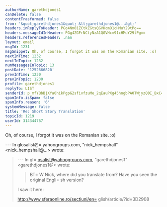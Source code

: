 ```yaml
---
authorName: garethdjones1
canDelete: false
contentTrasformed: false
from: '&quot;garethdjones1&quot; &lt;garethdjones1@...&gt;'
headers.inReplyToHeader: PGg4Nm01ZCtkZGtsQGVHcm91cHMuY29tPg==
headers.messageIdInHeader: PGg4ZGFrNCtyNzA1QGVHcm91cHMuY29tPg==
headers.referencesHeader: .nan
layout: email
msgId: 1231
msgSnippet: Oh, of course, I forgot it was on the Romanian site. :o)
nextInTime: 1232
nextInTopic: 1232
numMessagesInTopic: 13
postDate: '1252666820'
prevInTime: 1230
prevInTopic: 1230
profile: garethdjones1
replyTo: LIST
senderId: p_mfYQbBjXYa0hikPgpG2sfivfzuMe_2qEauPXg45hngbPA0TWjyzQ0I_BxC4dphzX156uE_zx-THM2GQI0PsBsXZVuT5BGZVGIpssKuNxaLBg
spamInfo.isSpam: false
spamInfo.reason: '6'
systemMessage: false
title: 'Re: Short Story Translation'
topicId: 1219
userId: 314344767
---
```


Oh, of course, I forgot it was on the Romanian site. :o)

--- In glosalist@=
yahoogroups.com, "nick_hempshall" <nick_hempshall@...> wrote:
>
> --- In gl=
osalist@yahoogroups.com, "garethdjones1" <garethdjones1@> wrote:
> >
> > BT=
W Nick, where did you translate from? Have you seen the original 
> > Engli=
sh version?
> 
> I saw it here: 
> 
> http://www.sferaonline.ro/sectiuni/en=
glish/article/?id=3D2908
>



